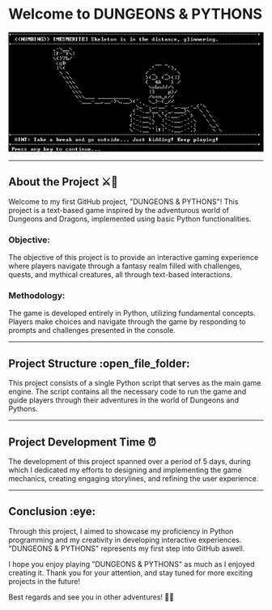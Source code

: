 <div align="left">
  <h1>Welcome to DUNGEONS & PYTHONS</h1>

   <img src="pictures/dnp_front.jpg" alt="Front Image">

---

<div style="text-align: left;">
  <h2>About the Project ⚔️🐍	</h2>

  <p>
    Welcome to my first GitHub project, "DUNGEONS & PYTHONS"! This project is a text-based game inspired by the adventurous world of Dungeons and Dragons, implemented using basic Python functionalities.
  </p>
  
  <h3>Objective:</h3>
  <p>
    The objective of this project is to provide an interactive gaming experience where players navigate through a fantasy realm filled with challenges, quests, and mythical creatures, all through text-based interactions.
  </p>
  
<h3>Methodology:</h3>
  <p>
    The game is developed entirely in Python, utilizing fundamental concepts. Players make choices and navigate through the game by responding to prompts and challenges presented in the console.
  </p>



---

<div style="text-align: left;">
<h2>Project Structure :open_file_folder:</h2>

<p>
  This project consists of a single Python script that serves as the main game engine. The script contains all the necessary code to run the game and guide players through their adventures in the world of Dungeons and Pythons.
</p>


---

<div style="text-align: left;">
<h2>Project Development Time ⏰ </h2>

<p>
    The development of this project spanned over a period of 5 days, during which I dedicated my efforts to designing and implementing the game mechanics, creating engaging storylines, and refining the user experience.
  </p>

---

<div style="text-align: left;">
  <h2>Conclusion :eye:</h2>

  <p>
   Through this project, I aimed to showcase my proficiency in Python programming and my creativity in developing interactive experiences. "DUNGEONS & PYTHONS" represents my first step into GitHub aswell.
  </p>

  <p>
    I hope you enjoy playing "DUNGEONS & PYTHONS" as much as I enjoyed creating it. Thank you for your attention, and stay tuned for more exciting projects in the future!
  </p>

  <p>
    Best regards and see you in other adventures! 🎲🐍
  </p>

